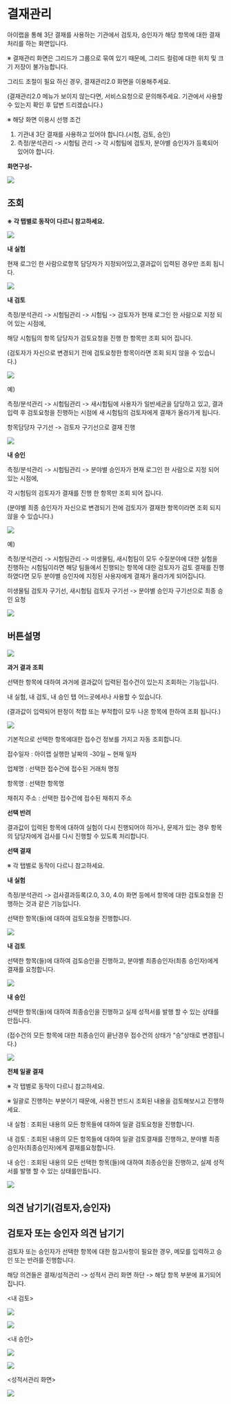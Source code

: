 # 결재관리

아이랩을 통해 3단 결재를 사용하는 기관에서 검토자, 승인자가 해당 항목에 대한 결재 처리를 하는 화면입니다.

※ 결재관리 화면은 그리드가 그룹으로 묶여 있기 때문에, 그리드 컬럼에 대한 위치 및 크기 저장이 불가능합니다.

그리드 조절이 필요 하신 경우, 결재관리2.0 화면을 이용해주세요.

\(결재관리2.0 메뉴가 보이지 않는다면, 서비스요청으로 문의해주세요. 기관에서 사용할 수 있는지 확인 후 답변 드리겠습니다.\)

※ 해당 화면 이용시 선행 조건

1. 기관내 3단 결재를 사용하고 있어야 합니다.\(시험, 검토, 승인\)
2. 측정/분석관리 -&gt; 시험팀 관리 -&gt; 각 시험팀에 검토자, 분야별 승인자가 등록되어 있어야 합니다.

**화면구성-**

![](../.gitbook/assets/004.png)

## 조회

**※ 각 탭별로 동작이 다르니 참고하세요.**

![](../.gitbook/assets/005-_%20%281%29.png)

**내 실험**

현재 로그인 한 사람으로항목 담당자가 지정되어있고,결과값이 입력된 경우만 조회 됩니다.

![](../.gitbook/assets/006-_%20%285%29.png)

**내 검토**

측정/분석관리 -&gt; 시험팀관리 -&gt; 시험팀 -&gt; 검토자가 현재 로그인 한 사람으로 지정 되어 있는 시점에,

해당 시험팀의 항목 담당자가 검토요청을 진행 한 항목만 조회 되어 집니다.

\(검토자가 자신으로 변경되기 전에 검토요청한 항목이라면 조회 되지 않을 수 있습니다.\)

![](../.gitbook/assets/007-_%20%284%29.png)

예\)

측정/분석관리 -&gt; 시험팀관리 -&gt; 새시험팀에 사용자가 일반세균을 담당하고 있고, 결과 입력 후 검토요청을 진행하는 시점에 새 시험팀의 검토자에게 결재가 올라가게 됩니다.

항목담당자 구기선 -&gt; 검토자 구기선으로 결재 진행

![](../.gitbook/assets/008-_%20%281%29.png)

**내 승인**

측정/분석관리 -&gt; 시험팀관리 -&gt; 분야별 승인자가 현재 로그인 한 사람으로 지정 되어 있는 시점에,

각 시험팀의 검토자가 결재를 진행 한 항목만 조회 되어 집니다.

\(분야별 최종 승인자가 자신으로 변경되기 전에 검토자가 결재한 항목이라면 조회 되지 않을 수 있습니다.\)

![](../.gitbook/assets/009-_%20%281%29.png)

예\)

측정/분석관리 -&gt; 시험팀관리 -&gt; 미생물팀, 새시험팀이 모두 수질분야에 대한 실험을 진행하는 시험팀이라면 해당 팀들에서 진행되는 항목에 대한 검토자가 검토 결재를 진행하였다면 모두 분야별 승인자에 지정된 사용자에게 결재가 올라가게 되어집니다.

미생물팀 검토자 구기선, 새시험팀 검토자 구기선 -&gt; 분야별 승인자 구기선으로 최종 승인 요청

![](../.gitbook/assets/010-_%20%282%29.png)

## 버튼설명

![](../.gitbook/assets/011%20%283%29.png)

**과거 결과 조회**

선택한 항목에 대하여 과거에 결과값이 입력된 접수건이 있는지 조회하는 기능입니다.

내 실험, 내 검토, 내 승인 탭 어느곳에서나 사용할 수 있습니다.

\(결과값이 입력되어 판정이 적합 또는 부적합이 모두 나온 항목에 한하여 조회 됩니다.\)

![](../.gitbook/assets/012%20%283%29.png)

기본적으로 선택한 항목에대한 접수건 정보를 가지고 자동 조회합니다.

접수일자 : 아이랩 실행한 날짜의 -30일 ~ 현재 일자

업체명 : 선택한 접수건에 접수된 거래처 명칭

항목명 : 선택한 항목명

채취지 주소 : 선택한 접수건에 접수된 채취지 주소

**선택 반려**

결과값이 입력된 항목에 대하여 실험이 다시 진행되어야 하거나, 문제가 있는 경우 항목의 담당자에게 검사를 다시 진행할 수 있도록 처리합니다.

**선택 결재**

※ 각 탭별로 동작이 다르니 참고하세요.

**내 실험**

측정/분석관리 -&gt; 검사결과등록\(2.0, 3.0, 4.0\) 화면 등에서 항목에 대한 검토요청을 진행하는 것과 같은 기능입니다.

선택한 항목\(들\)에 대하여 검토요청을 진행합니다.

![](../.gitbook/assets/013-_%20%282%29.png)

**내 검토**

선택한 항목\(들\)에 대하여 검토승인을 진행하고, 분야별 최종승인자\(최종 승인자\)에게 결재를 요청합니다.

![](../.gitbook/assets/014-_.png)

**내 승인**

선택한 항목\(들\)에 대하여 최종승인을 진행하고 실제 성적서를 발행 할 수 있는 상태를 만듭니다.

\(접수건의 모든 항목에 대한 최종승인이 끝난경우 접수건의 상태가 “승”상태로 변경됩니다.\)

![](../.gitbook/assets/015-_.png)

**전체 일괄 결재**

※ 각 탭별로 동작이 다르니 참고하세요.

※ 일괄로 진행하는 부분이기 때문에, 사용전 반드시 조회된 내용을 검토해보시고 진행하세요.

내 실험 : 조회된 내용의 모든 항목들에 대하여 일괄 검토요청을 진행합니다.

내 검토 : 조회된 내용의 모든 항목들에 대하여 일괄 검토결재를 진행하고, 분야별 최종승인자\(최종승인자\)에게 결재를요청합니다.

내 승인 : 조회된 내용의 모든 선택한 항목\(들\)에 대하여 최종승인을 진행하고, 실제 성적서를 발행 할 수 있는 상태를만듭니다.

![](../.gitbook/assets/016%20%285%29.png)

## 의견 남기기\(검토자,승인자\)

## 검토자 또는 승인자 의견 남기기

검토자 또는 승인자가 선택한 항목에 대한 참고사항이 필요한 경우, 메모를 입력하고 승인 또는 반려를 진행합니다.

해당 의견들은 결재/성적관리 -&gt; 성적서 관리 화면 하단 -&gt; 해당 항목 부분에 표기되어 집니다.

&lt;내 검토&gt;

![](../.gitbook/assets/017-_%20%281%29.png)

![](../.gitbook/assets/018-_%20%281%29.png)

&lt;내 승인&gt;

![](../.gitbook/assets/019-_.png)

![](../.gitbook/assets/020-_-2.png)

&lt;성적서관리 화면&gt;

![](../.gitbook/assets/021%20%282%29.png)

